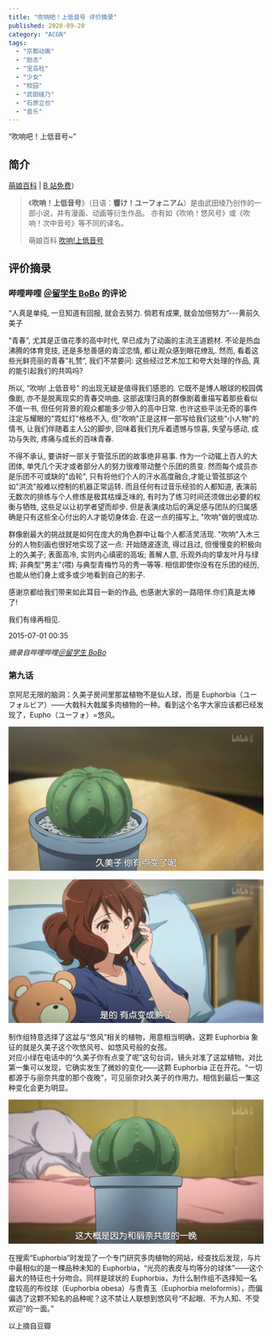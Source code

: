 ```yaml
---
title: "吹响吧！上低音号 评价摘录"
published: 2020-09-20
category: "ACGN"
tags:
  - "京都动画"
  - "励志"
  - "宝岛社"
  - "少女"
  - "校园"
  - "武田绫乃"
  - "石原立也"
  - "音乐"
---
```


“吹响吧！上低音号~”

## 简介

[萌娘百科](https://zh.moegirl.org.cn/%E5%90%B9%E5%93%8D!%E4%B8%8A%E4%BD%8E%E9%9F%B3%E5%8F%B7) | [B 站免费](https://www.bilibili.com/bangumi/play/ep28919)）

> 《**吹响！上低音号**》（日语：**響け！ユーフォニアム**）是由武田绫乃创作的一部小说，并有漫画、动画等衍生作品。 亦有如《吹响！悠风号》或《吹响！次中音号》等不同的译名。
>
> 萌娘百科 [吹响!上低音号](https://zh.moegirl.org.cn/%E5%90%B9%E5%93%8D!%E4%B8%8A%E4%BD%8E%E9%9F%B3%E5%8F%B7)

## 评价摘录

### 哔哩哔哩 [＠留学生 BoBo](https://space.bilibili.com/246336) 的评论

“人真是单纯, 一旦知道有回报, 就会去努力. 倘若有成果, 就会加倍努力”---黄前久美子

“青春", 尤其是正值花季的高中时代, 早已成为了动画的主流王道题材. 不论是热血沸腾的体育竞技, 还是多愁善感的青涩恋情, 都让观众感到眼花缭乱. 然而, 看着这些光鲜亮丽的青春”礼赞”, 我们不禁要问: 这些经过艺术加工和夸大处理的作品, 真的能引起我们的共鸣吗?

所以, “吹响! 上低音号” 的出现无疑是值得我们感恩的. 它既不是博人眼球的校园偶像剧, 亦不是脱离现实的青春交响曲. 这部返璞归真的群像剧着重描写着那些看似不值一书, 但任何背景的观众都能多少带入的高中日常. 也许这些平淡无奇的事件注定与耀眼的"霓虹灯"格格不入, 但"吹响"正是这样一部写给我们这些"小人物"的情书, 让我们伴随着主人公的脚步, 回味着我们充斥着遗憾与惊喜, 失望与感动, 成功与失败, 疼痛与成长的百味青春.

不得不承认, 要讲好一部关于管弦乐团的故事绝非易事. 作为一个动辄上百人的大团体, 单凭几个天才或者部分人的努力很难带动整个乐团的质变. 然而每个成员亦是乐团不可或缺的"齿轮", 只有将他们个人的汗水高度融合,才能让管弦部这个如"洪流"般难以控制的机器正常运转. 而且任何有过音乐经验的人都知道, 表演前无数次的排练与个人修炼是极其枯燥乏味的, 有时为了练习时间还须做出必要的权衡与牺牲, 这些足以让初学者望而却步. 但是表演成功后的满足感与团队的归属感确是只有这些全心付出的人才能切身体会. 在这一点的描写上, "吹响"做的很成功.

群像剧最大的挑战就是如何在庞大的角色群中让每个人都活灵活现. "吹响"入木三分的人物刻画也很好地实现了这一点: 开始随波逐流, 得过且过, 但慢慢变的积极向上的久美子; 表面高冷, 实则内心缜密的高坂; 善解人意, 乐观外向的挚友叶月与绿辉; 非典型"男主"(喂) 与典型青梅竹马的秀一等等. 相信即使你没有在乐团的经历, 也能从他们身上或多或少地看到自己的影子.

感谢京都给我们带来如此耳目一新的作品, 也感谢大家的一路陪伴.你们真是太棒了!

我们有缘再相见.

2015-07-01 00:35

_摘录自哔哩哔哩[＠留学生 BoBo](https://space.bilibili.com/246336)_

### 第九话

京阿尼无限的脑洞：久美子房间里那盆植物不是仙人球，而是 Euphorbia（ユーフォルビア）——大戟科大戟属多肉植物的一种。看到这个名字大家应该都已经发现了，Eupho（ユーフォ）=悠风。

![](images/9bc5c578fd5625f287fe3e1333f7b57fb60ac22c.jpg@1320w_742h.png)

![](images/05ff81fb4ec567431ab1e2a1c0b68d90f42b156c.jpg@1320w_742h.png)

制作组特意选择了这盆与“悠风”相关的植物，用意相当明确，这颗 Euphorbia 象征的就是久美子这个吹悠风号、如悠风号般的女孩。  
对应小绿在电话中的“久美子你有点变了呢”这句台词，镜头对准了这盆植物。对比第一集可以发现，它确实发生了微妙的变化——这颗 Euphorbia 正在开花。“一切都源于与丽奈共度的那个夜晚”，可见丽奈对久美子的作用力。相信到最后一集这种变化会更为明显。

![](images/d546ce04d72dda73791bc57e348e808486ffc1cc.jpg@1320w_742h.png)

在搜索“Euphorbia”时发现了一个专门研究多肉植物的网站，经查找后发现，与片中最相似的是一棵品种未知的 Euphorbia，“光亮的表皮与均等分的球体”——这个最大的特征也十分吻合。同样是球状的 Euphorbia，为什么制作组不选择知一名度较高的布纹球（Euphorbia obesa）与贵青玉（Euphorbia meloformis），而偏偏选了这颗不知名的品种呢？这不禁让人联想到悠风号“不起眼、不为人知、不受欢迎”的一面。”

以上摘自豆瓣
